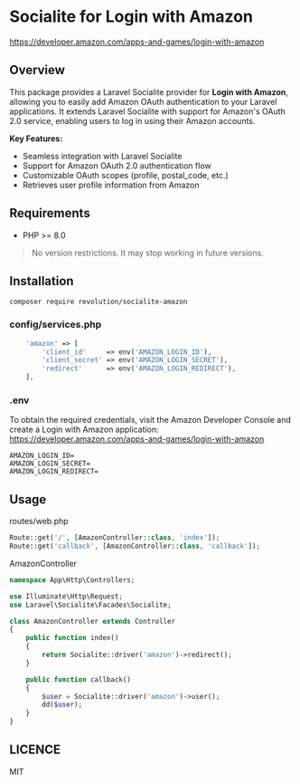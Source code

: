# Socialite for Login with Amazon

https://developer.amazon.com/apps-and-games/login-with-amazon

## Overview

This package provides a Laravel Socialite provider for **Login with Amazon**, allowing you to easily add Amazon OAuth authentication to your Laravel applications. It extends Laravel Socialite with support for Amazon's OAuth 2.0 service, enabling users to log in using their Amazon accounts.

**Key Features:**
- Seamless integration with Laravel Socialite
- Support for Amazon OAuth 2.0 authentication flow
- Customizable OAuth scopes (profile, postal_code, etc.)
- Retrieves user profile information from Amazon

## Requirements
- PHP >= 8.0

> No version restrictions. It may stop working in future versions.

## Installation
```
composer require revolution/socialite-amazon
```

### config/services.php

```php
    'amazon' => [
        'client_id'     => env('AMAZON_LOGIN_ID'),
        'client_secret' => env('AMAZON_LOGIN_SECRET'),
        'redirect'      => env('AMAZON_LOGIN_REDIRECT'),
    ],
```

### .env

To obtain the required credentials, visit the Amazon Developer Console and create a Login with Amazon application: https://developer.amazon.com/apps-and-games/login-with-amazon

```
AMAZON_LOGIN_ID=
AMAZON_LOGIN_SECRET=
AMAZON_LOGIN_REDIRECT=
```

## Usage

routes/web.php
```php
Route::get('/', [AmazonController::class, 'index']);
Route::get('callback', [AmazonController::class, 'callback']);
```

AmazonController

```php
namespace App\Http\Controllers;

use Illuminate\Http\Request;
use Laravel\Socialite\Facades\Socialite;

class AmazonController extends Controller
{
    public function index()
    {
        return Socialite::driver('amazon')->redirect();
    }

    public function callback()
    {
        $user = Socialite::driver('amazon')->user();
        dd($user);
    }
}

```

## LICENCE
MIT
